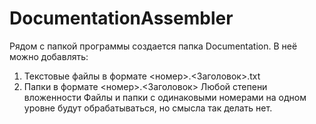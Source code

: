 # DocumentationAssembler
Рядом с папкой программы создается папка Documentation.
В неё можно добавлять:
1. Текстовые файлы в формате <номер>.<Заголовок>.txt
2. Папки в формате <номер>.<Заголовок>
  Любой степени вложенности
Файлы и папки с одинаковыми номерами на одном уровне будут обрабатываться,
но смысла так делать нет.
